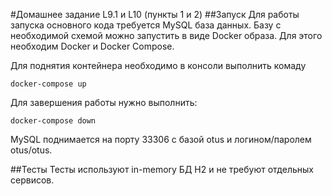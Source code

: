 #Домашнее задание L9.1 и L10 (пункты 1 и 2)
##Запуск
Для работы запуска основного кода требуется MySQL база данных. 
Базу с необходимой схемой можно запустить в виде Docker образа. 
Для этого необходим Docker и Docker Compose. 

Для поднятия контейнера необходимо в консоли выполнить комаду

`docker-compose up`

Для завершения работы нужно выполнить:
 
 `docker-compose down`
 
MySQL поднимается на порту 33306 с базой otus и логином/паролем otus/otus.

##Тесты
Тесты используют in-memory БД H2 и не требуют отдельных сервисов.